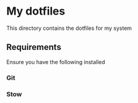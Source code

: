 # My dotfiles

This directory contains the dotfiles for my system

## Requirements

Ensure you have the following installed

### Git

### Stow
